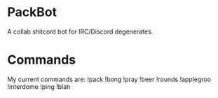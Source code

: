 # PackBot
A collab shitcord bot for IRC/Discord degenerates.

# Commands
My current commands are: !pack !bong !pray !beer !rounds !applegroo !interdome !ping !blah
